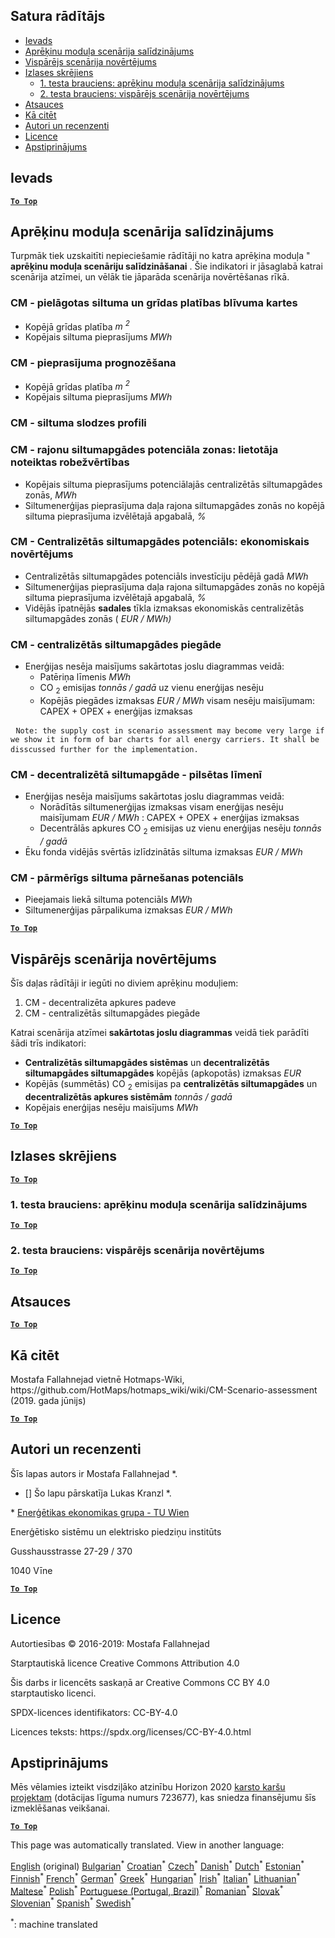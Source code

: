 <h2> Satura rādītājs </h2><ul><li> <a href="#introduction">Ievads</a> </li><li> <a href="#Calculation-module-scenario-comparison">Aprēķinu moduļa scenārija salīdzinājums</a> </li><li> <a href="#Overall-scenario-assessment">Vispārējs scenārija novērtējums</a> </li><li> <a href="#sample-run">Izlases skrējiens</a> <ul><li> <a href="#test-run-1-calculation-module-scenario-comparison">1. testa brauciens: aprēķinu moduļa scenārija salīdzinājums</a> </li><li> <a href="#test-run-2-overall-scenario-assessment">2. testa brauciens: vispārējs scenārija novērtējums</a> </li></ul></li><li> <a href="#references">Atsauces</a> </li><li> <a href="#how-to-cite">Kā citēt</a> </li><li> <a href="#authors-and-reviewers">Autori un recenzenti</a> </li><li> <a href="#license">Licence</a> </li><li> <a href="#acknowledgement">Apstiprinājums</a> </li></ul><h2> Ievads </h2><p><ins> <code><strong><a href="#table-of-contents">To Top</a></strong></code> </ins> </p><h2> Aprēķinu moduļa scenārija salīdzinājums </h2><p> Turpmāk tiek uzskaitīti nepieciešamie rādītāji no katra aprēķina moduļa &quot; <strong>aprēķinu moduļa scenāriju salīdzināšanai</strong> . Šie indikatori ir jāsaglabā katrai scenārija atzīmei, un vēlāk tie jāparāda scenārija novērtēšanas rīkā. </p><h3> CM - pielāgotas siltuma un grīdas platības blīvuma kartes </h3><ul><li> Kopējā grīdas platība <em><em>m <sup>2</sup></em></em> </li><li> Kopējais siltuma pieprasījums <em><em>MWh</em></em> </li></ul><h3> CM - pieprasījuma prognozēšana </h3><ul><li> Kopējā grīdas platība <em><em>m <sup>2</sup></em></em> </li><li> Kopējais siltuma pieprasījums <em><em>MWh</em></em> </li></ul><h3> CM - siltuma slodzes profili </h3><h3> CM - rajonu siltumapgādes potenciāla zonas: lietotāja noteiktas robežvērtības </h3><ul><li> Kopējais siltuma pieprasījums potenciālajās centralizētās siltumapgādes zonās, <em><em>MWh</em></em> </li><li> Siltumenerģijas pieprasījuma daļa rajona siltumapgādes zonās no kopējā siltuma pieprasījuma izvēlētajā apgabalā, <em><em>%</em></em> </li></ul><h3> CM - Centralizētās siltumapgādes potenciāls: ekonomiskais novērtējums </h3><ul><li> Centralizētās siltumapgādes potenciāls investīciju pēdējā gadā <em><em>MWh</em></em> </li><li> Siltumenerģijas pieprasījuma daļa rajona siltumapgādes zonās no kopējā siltuma pieprasījuma izvēlētajā apgabalā, <em><em>%</em></em> </li><li> Vidējās īpatnējās <strong>sadales</strong> tīkla izmaksas ekonomiskās centralizētās siltumapgādes zonās ( <em><em>EUR / MWh)</em></em> </li></ul><h3> CM - centralizētās siltumapgādes piegāde </h3><ul><li> Enerģijas nesēja maisījums sakārtotas joslu diagrammas veidā: <ul><li> Patēriņa līmenis <em><em>MWh</em></em> </li><li> CO <sub>2</sub> emisijas <em><em>tonnās / gadā</em></em> uz vienu enerģijas nesēju </li><li> Kopējās piegādes izmaksas <em><em>EUR / MWh</em></em> visam nesēju maisījumam: CAPEX + OPEX + enerģijas izmaksas </li></ul></li></ul><pre> <code>Note: the supply cost in scenario assessment may become very large if we show it in form of bar charts for all energy carriers. It shall be disscussed further for the implementation.</code> </pre><h3> CM - decentralizētā siltumapgāde - pilsētas līmenī </h3><ul><li> Enerģijas nesēja maisījums sakārtotas joslu diagrammas veidā: <ul><li> Norādītās siltumenerģijas izmaksas visam enerģijas nesēju maisījumam <em><em>EUR / MWh</em></em> : CAPEX + OPEX + enerģijas izmaksas </li><li> Decentrālās apkures CO <sub>2</sub> emisijas uz vienu enerģijas nesēju <em><em>tonnās / gadā</em></em> </li></ul></li><li> Ēku fonda vidējās svērtās izlīdzinātās siltuma izmaksas <em><em>EUR / MWh</em></em> </li></ul><h3> CM - pārmērīgs siltuma pārnešanas potenciāls </h3><ul><li> Pieejamais liekā siltuma potenciāls <em><em>MWh</em></em> </li><li> Siltumenerģijas pārpalikuma izmaksas <em><em>EUR / MWh</em></em> </li></ul><p><ins> <code><strong><a href="#table-of-contents">To Top</a></strong></code> </ins> </p><h2> Vispārējs scenārija novērtējums </h2><p> Šīs daļas rādītāji ir iegūti no diviem aprēķinu moduļiem: </p><ol><li> CM - decentralizēta apkures padeve </li><li> CM - centralizētās siltumapgādes piegāde </li></ol><p> Katrai scenārija atzīmei <strong>sakārtotas joslu diagrammas</strong> veidā tiek parādīti šādi trīs indikatori: </p><ul><li> <strong>Centralizētās siltumapgādes sistēmas</strong> un <strong>decentralizētās siltumapgādes siltumapgādes</strong> kopējās (apkopotās) izmaksas <em><em>EUR</em></em> </li><li> Kopējās (summētās) CO <sub>2</sub> emisijas pa <strong>centralizētās siltumapgādes</strong> un <strong>decentralizētās apkures sistēmām</strong> <em><em>tonnās / gadā</em></em> </li><li> Kopējais enerģijas nesēju maisījums <em><em>MWh</em></em> </li></ul><p><ins> <code><strong><a href="#table-of-contents">To Top</a></strong></code> </ins> </p><h2> Izlases skrējiens </h2><p><ins> <code><strong><a href="#table-of-contents">To Top</a></strong></code> </ins> </p><h3> 1. testa brauciens: aprēķinu moduļa scenārija salīdzinājums </h3><p><ins> <code><strong><a href="#table-of-contents">To Top</a></strong></code> </ins> </p><h3> 2. testa brauciens: vispārējs scenārija novērtējums </h3><p><ins> <code><strong><a href="#table-of-contents">To Top</a></strong></code> </ins> </p><h2> Atsauces </h2><p><ins> <code><strong><a href="#table-of-contents">To Top</a></strong></code> </ins> </p><h2> Kā citēt </h2><p> Mostafa Fallahnejad vietnē Hotmaps-Wiki, https://github.com/HotMaps/hotmaps_wiki/wiki/CM-Scenario-assessment (2019. gada jūnijs) </p><p><ins> <code><strong><a href="#table-of-contents">To Top</a></strong></code> </ins> </p><h2> Autori un recenzenti </h2><p> Šīs lapas autors ir Mostafa Fallahnejad *. </p><ul><li> [] Šo lapu pārskatīja Lukas Kranzl *. </li></ul><p> * <a href="https://eeg.tuwien.ac.at/">Enerģētikas ekonomikas grupa - TU Wien</a> </p><p> Enerģētisko sistēmu un elektrisko piedziņu institūts </p><p> Gusshausstrasse 27-29 / 370 </p><p> 1040 Vīne </p><p><ins> <code><strong><a href="#table-of-contents">To Top</a></strong></code> </ins> </p><h2> Licence </h2><p> Autortiesības © 2016-2019: Mostafa Fallahnejad </p><p> Starptautiskā licence Creative Commons Attribution 4.0 </p><p> Šis darbs ir licencēts saskaņā ar Creative Commons CC BY 4.0 starptautisko licenci. </p><p> SPDX-licences identifikators: CC-BY-4.0 </p><p> Licences teksts: https://spdx.org/licenses/CC-BY-4.0.html </p><h2> Apstiprinājums </h2><p> Mēs vēlamies izteikt visdziļāko atzinību Horizon 2020 <a href="https://www.hotmaps-project.eu">karsto karšu projektam</a> (dotācijas līguma numurs 723677), kas sniedza finansējumu šīs izmeklēšanas veikšanai. </p><p><ins> <code><strong><a href="#table-of-contents">To Top</a></strong></code> </ins> </p>

This page was automatically translated. View in another language:

[English](en-CM-Scenario-assessment) (original) [Bulgarian](bg-CM-Scenario-assessment)<sup>\*</sup> [Croatian](hr-CM-Scenario-assessment)<sup>\*</sup> [Czech](cs-CM-Scenario-assessment)<sup>\*</sup> [Danish](da-CM-Scenario-assessment)<sup>\*</sup> [Dutch](nl-CM-Scenario-assessment)<sup>\*</sup> [Estonian](et-CM-Scenario-assessment)<sup>\*</sup> [Finnish](fi-CM-Scenario-assessment)<sup>\*</sup> [French](fr-CM-Scenario-assessment)<sup>\*</sup> [German](de-CM-Scenario-assessment)<sup>\*</sup> [Greek](el-CM-Scenario-assessment)<sup>\*</sup> [Hungarian](hu-CM-Scenario-assessment)<sup>\*</sup> [Irish](ga-CM-Scenario-assessment)<sup>\*</sup> [Italian](it-CM-Scenario-assessment)<sup>\*</sup>  [Lithuanian](lt-CM-Scenario-assessment)<sup>\*</sup> [Maltese](mt-CM-Scenario-assessment)<sup>\*</sup> [Polish](pl-CM-Scenario-assessment)<sup>\*</sup> [Portuguese (Portugal, Brazil)](pt-CM-Scenario-assessment)<sup>\*</sup> [Romanian](ro-CM-Scenario-assessment)<sup>\*</sup> [Slovak](sk-CM-Scenario-assessment)<sup>\*</sup> [Slovenian](sl-CM-Scenario-assessment)<sup>\*</sup> [Spanish](es-CM-Scenario-assessment)<sup>\*</sup> [Swedish](sv-CM-Scenario-assessment)<sup>\*</sup> 

<sup>\*</sup>: machine translated
